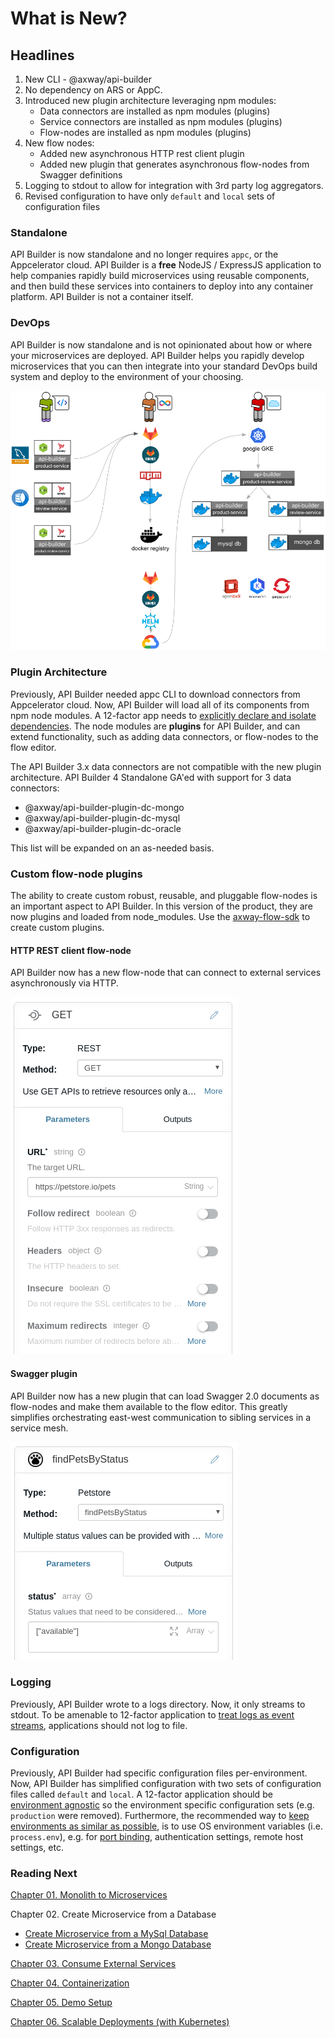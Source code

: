 # What is New?

## Headlines

1. New CLI - @axway/api-builder
1. No dependency on ARS or AppC.
1. Introduced new plugin architecture leveraging npm modules:
    * Data connectors are installed as npm modules (plugins)
    * Service connectors are installed as npm modules (plugins)
    * Flow-nodes are installed as npm modules (plugins)
1. New flow nodes:
    * Added new asynchronous HTTP rest client plugin
    * Added new plugin that generates asynchronous flow-nodes from Swagger definitions
1. Logging to stdout to allow for integration with 3rd party log aggregators.
1. Revised configuration to have only `default` and `local` sets of configuration files


### Standalone

API Builder is now standalone and no longer requires `appc`, or the Appcelerator cloud.  API Builder is a **free** NodeJS / ExpressJS application to help companies rapidly build microservices using reusable components, and then build these services into containers to deploy into any container platform.  API Builder is not a container itself.

### DevOps

API Builder is now standalone and is not opinionated about how or where your microservices are deployed. API Builder helps you rapidly develop microservices that you can then integrate into your standard DevOps build system and deploy to the environment of your choosing.

![DevOps](../images/architecture.png)

### Plugin Architecture

Previously, API Builder needed appc CLI to download connectors from Appcelerator cloud.  Now, API Builder will load all of its components from npm node modules.  A 12-factor app needs to [explicitly declare and isolate dependencies](https://12factor.net/dependencies).  The node modules are **plugins** for API Builder, and can extend functionality, such as adding data connectors, or flow-nodes to the flow editor.

The API Builder 3.x data connectors are not compatible with the new plugin architecture. API Builder 4 Standalone GA'ed with support for 3 data connectors:

* @axway/api-builder-plugin-dc-mongo
* @axway/api-builder-plugin-dc-mysql
* @axway/api-builder-plugin-dc-oracle

This list will be expanded on an as-needed basis.

### Custom flow-node plugins

The ability to create custom robust, reusable, and pluggable flow-nodes is an important aspect to API Builder.  In this version of the product, they are now plugins and loaded from node_modules.  Use the [axway-flow-sdk](https://www.npmjs.com/package/axway-flow-sdk) to create custom plugins.

#### HTTP REST client flow-node

API Builder now has a new flow-node that can connect to external services asynchronously via HTTP.

![REST flow-node](./images/rest-client.png)

#### Swagger plugin

API Builder now has a new plugin that can load Swagger 2.0 documents as flow-nodes and make them available to the flow editor.  This greatly simplifies orchestrating east-west communication to sibling services in a service mesh.

![Swagger plugin](./images/swagger-flow-node.png)

### Logging

Previously, API Builder wrote to a logs directory.  Now, it only streams to stdout.  To be amenable to 12-factor application to [treat logs as event streams](https://12factor.net/logs), applications should not log to file.

### Configuration

Previously, API Builder had specific configuration files per-environment.  Now, API Builder has simplified configuration with two sets of configuration files called `default` and `local`.  A 12-factor application should be [environment agnostic](https://12factor.net/config) so the environment specific configuration sets (e.g. `production` were removed).  Furthermore, the recommended way to [keep environments as similar as possible](https://12factor.net/dev-prod-parity), is to use OS environment variables (i.e. `process.env`), e.g. for [port binding](https://12factor.net/port-binding), authentication settings, remote host settings, etc.

### Reading Next

[Chapter 01. Monolith to Microservices](../01_demo_scenario)

Chapter 02. Create Microservice from a Database
* [Create Microservice from a MySql Database](../02_microservice_from_mysql)
* [Create Microservice from a Mongo Database](../02_microservice_from_mongo)

[Chapter 03. Consume External Services](../03_external_services)

[Chapter 04. Containerization](../04_containerization)

[Chapter 05. Demo Setup](../05_demo_setup)

[Chapter 06. Scalable Deployments (with Kubernetes)](../06_kubernetes)
